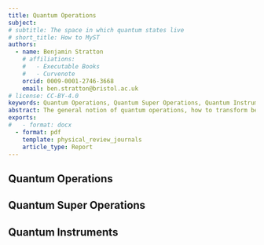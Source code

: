 ```yaml
---
title: Quantum Operations 
subject: 
# subtitle: The space in which quantum states live
# short_title: How to MyST
authors:
  - name: Benjamin Stratton
    # affiliations:
    #   - Executable Books
    #   - Curvenote
    orcid: 0009-0001-2746-3668
    email: ben.stratton@bristol.ac.uk
# license: CC-BY-4.0
keywords: Quantum Operations, Quantum Super Operations, Quantum Instruments. 
abstract: The general notion of quantum operations, how to transform between and how to generalise them further. 
exports:
#   - format: docx
  - format: pdf
    template: physical_review_journals
    article_type: Report
---
```


## Quantum Operations 


## Quantum Super Operations 


## Quantum Instruments 